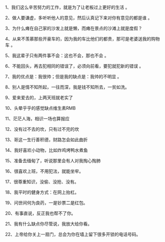 1、我们这么辛苦努力的工作，就是为了让老板过上更好的生活 。

2、做人要谦虚，多听听他人的意见，然后认真记下来对你有意见的都是谁 。

3、为什么瘫在自己家的沙发上就是懒，而瘫在景点的沙滩上就是度假？

4、从来不羡慕那些开豪车的，因为我的车比他们的都贵，那可是老婆送我的购物车 。

5、我这辈子只有两件事不会：这也不会，那也不会 。

6、不能回头，再去犯相同的错误了，必须向前看，要犯就犯新的错误 。

7、我的优点是：我很帅；但是我的缺点是：我帅的不明显 。

8、别人是情不知所起，一往而深，我是钱不知所去，一贫如洗。

9、爱来爱去的，上两天班就老实了

10、头晕乎乎的感觉缺点维生素RMB

11、茫茫人海，相识一场也算报应

12、没有过不去的坎，只有过不完的坎

13、哥这一生行善积德，财路怎会如此曲折

14、我好喜欢小动物，比如炸鸡烤鸭水煮鱼

15、准备去缅甸了，听说那里会有人对我掏心掏肺

16、很喜欢上班，不用犯法，就能坐牢。

17、很尊重知识，没偷、没抢、没有。

18、我平时的健身方式：在网上抬杠。

19、问世间何为良药，一是钞票二是红包。

20、有事直说，反正我也帮不了你。

21、我有什么缺点你尽管说，我放大给你看。

22、上帝给你关上一扇门，总会为你在墙上留下很多开锁的电话号码。

